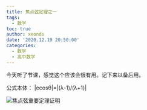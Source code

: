 ```yaml
---
title: 焦点弦定理之一
tags:
  - 数学
toc: true
author: xeonds
date: '2020.12.19 20:50:00'
categories:
  - 数学
  - 高中数学
---
```


今天听了节课，感觉这个应该会很有用。记下来以备后用。

公式本体：  |ecosθ|=|(λ-1)/(λ+1)|

![焦点弦重要定理证明](/blog/images/pasted-0.png)
